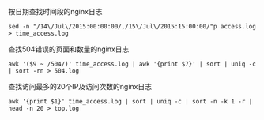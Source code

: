 按日期查找时间段的nginx日志
```
sed -n "/14\/Jul\/2015:00:00:00/,/15\/Jul\/2015:15:00:00/"p access.log > time_access.log
```

查找504错误的页面和数量的nginx日志
``` 
awk '($9 ~ /504/)' time_access.log | awk '{print $7}' | sort | uniq -c | sort -rn > 504.log
```

查找访问最多的20个IP及访问次数的nginx日志
```
awk '{print $1}' time_access.log | sort | uniq -c | sort -n -k 1 -r | head -n 20 > top.log
```